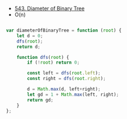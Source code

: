 - [543. Diameter of Binary Tree](https://leetcode.com/problems/diameter-of-binary-tree)
- O(n)


```js

var diameterOfBinaryTree = function (root) {
    let d = 0;
    dfs(root);
    return d;

    function dfs(root) {
        if (!root) return 0;

        const left = dfs(root.left);
        const right = dfs(root.right);

        d = Math.max(d, left+right);
        let gd = 1 + Math.max(left, right);
        return gd;
    }
};


```
